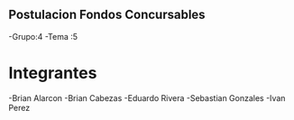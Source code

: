 ## Postulacion Fondos Concursables
-Grupo:4
-Tema :5
# Integrantes
-Brian Alarcon
-Brian Cabezas
-Eduardo Rivera
-Sebastian Gonzales
-Ivan Perez

